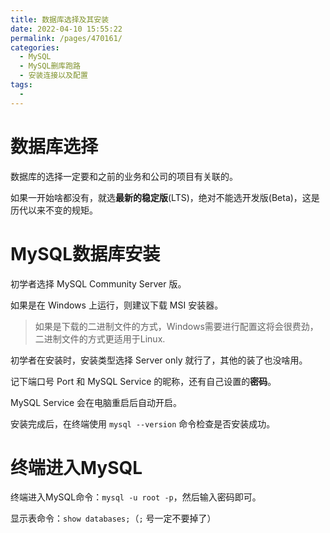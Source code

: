 ```yaml
---
title: 数据库选择及其安装
date: 2022-04-10 15:55:22
permalink: /pages/470161/
categories:
  - MySQL
  - MySQL删库跑路
  - 安装连接以及配置
tags:
  - 
---
```

# 数据库选择

数据库的选择一定要和之前的业务和公司的项目有关联的。

如果一开始啥都没有，就选**最新的稳定版**(LTS)，绝对不能选开发版(Beta)，这是历代以来不变的规矩。

# MySQL数据库安装

初学者选择 MySQL Community Server 版。

如果是在 Windows 上运行，则建议下载 MSI 安装器。

> 如果是下载的二进制文件的方式，Windows需要进行配置这将会很费劲，二进制文件的方式更适用于Linux.

初学者在安装时，安装类型选择 Server only 就行了，其他的装了也没啥用。

记下端口号 Port 和 MySQL Service 的昵称，还有自己设置的**密码**。

MySQL Service 会在电脑重启后自动开启。

安装完成后，在终端使用 `mysql --version` 命令检查是否安装成功。

# 终端进入MySQL

终端进入MySQL命令：`mysql -u root -p`，然后输入密码即可。

显示表命令：`show databases;`（`;` 号一定不要掉了）